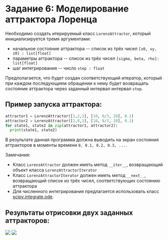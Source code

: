 # Задание 6: Моделирование аттрактора Лоренца

Необходимо создать итерируемый класс `LorenzAttractor`, который инициализируется тремя аргументами:
- начальное состояние аттрактора -- список из трёх чисел `[x0, xy, z0] : list[float]`
- параметры аттрактора -- список из трёх чисел `[sigma, beta, rho]: list[float]`
- шаг интегрирования -- число `step : float`


Предполагается, что будет создан соответствующий итератор, который при каждом последующием обращении к нему будет возвращать состояние аттрактора через заданный интервал интервал `step`.

## Пример запуска аттрактора:
```python
attractor1 = LorenzAttractor([1,2,3], [10, 8/3, 28], 0.1)
attractor2 = LorenzAttractor([2,8,1], [10, 8/3, 28], 0.1)
for state1, state2 in zip(attractor1, attractor2):
  print(state1, state2)
```
В результате данная программа должна выводить на экран состояния аттракторов в моменты времени `0, 0.1, 0.2, 0.3, ...`.

Замечания:
* Класс `LorenzAttractor` должен иметь метод `__iter__`, возвращающий объект класса `LorenzAttractorIterator`
* Класс `LorenzAttractorIterator` должен иметь метод `__next__`, возвращающий список из трёх чисел, соответствующих состоянию аттрактора
* Для численного интегрирования предлагается использовать класс [scipy.integrate.ode](https://docs.scipy.org/doc/scipy/reference/generated/scipy.integrate.ode.html).

## Результаты отрисовки двух заданных аттракторов:
![](https://gitlab.sirius-web.org/students/2022/donskoy.ae/hometasks/task6/-/blob/master/images/Lorenz%20Attractor-0.png)
![](https://gitlab.sirius-web.org/students/2022/donskoy.ae/hometasks/task6/-/blob/master/images/Lorenz%20Attractor-1.png)
